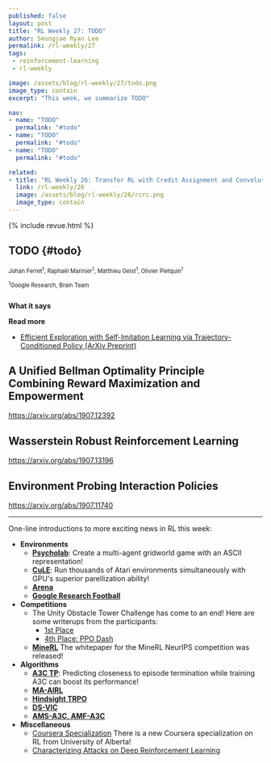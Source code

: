 ```yaml
---
published: false
layout: post
title: "RL Weekly 27: TODO"
author: Seungjae Ryan Lee
permalink: /rl-weekly/27
tags:
 - reinforcement-learning
 - rl-weekly

image: /assets/blog/rl-weekly/27/todo.png
image_type: contain
excerpt: "This week, we summarize TODO"

nav:
- name: "TODO"
  permalink: "#todo"
- name: "TODO"
  permalink: "#todo"
- name: "TODO"
  permalink: "#todo"

related:
- title: "RL Weekly 26: Transfer RL with Credit Assignment and Convolutional Reservoir Computing for World Models"
  link: /rl-weekly/26
  image: /assets/blog/rl-weekly/26/rcrc.png
  image_type: contain
---
```



{% include revue.html %}


## TODO {#todo}

<p class="authors" style="font-size: 0.8em">
Johan Ferret<sup>1</sup>,
Raphaël Marinier<sup>1</sup>,
Matthieu Geist<sup>1</sup>,
Olivier Pietquin<sup>1</sup>
</p>
<p class="authors__institutions" style="font-size: 0.8em">
    <sup>1</sup>Google Research, Brain Team
</p>

<div class="w80" style="margin: 10px auto;">
  <img src="{{ absolute_url }}/assets/blog/rl-weekly/26/credit_and_transfer.png" alt="">
</div>

**What it says**

**Read more**

- [Efficient Exploration with Self-Imitation Learning via Trajectory-Conditioned Policy (ArXiv Preprint)](https://arxiv.org/abs/1907.10247)


## A Unified Bellman Optimality Principle Combining Reward Maximization and Empowerment
https://arxiv.org/abs/1907.12392

## Wasserstein Robust Reinforcement Learning
https://arxiv.org/abs/1907.13196

## Environment Probing Interaction Policies
https://arxiv.org/abs/1907.11740

------

One-line introductions to more exciting news in RL this week:

- **Environments**
  - [**Psycholab**](https://github.com/google-research/google-research/tree/master/psycholab): Create a multi-agent gridworld game with an ASCII representation!
  - [**CuLE**](https://arxiv.org/abs/1907.08467): Run thousands of Atari environments simultaneously with GPU's superior parellization ability!
  - [**Arena**](https://arxiv.org/abs/1907.09467)
  - [**Google Research Football**](https://arxiv.org/abs/1907.11180)
- **Competitions**
  - The Unity Obstacle Tower Challenge has come to an end! Here are some writerups from the participants:
    - [1st Place](https://blog.aqnichol.com/2019/07/24/competing-in-the-obstacle-tower-challenge/)
    - [4th Place: PPO Dash](https://towardsdatascience.com/i-placed-4th-in-my-first-ai-competition-takeaways-from-the-unity-obstacle-tower-competition-794d3e6d3310#4167-33be8d61bdc2)
  - [**MineRL**](https://arxiv.org/abs/1907.13440) The whitepaper for the MineRL NeurIPS competition was released!
- **Algorithms**
  - [**A3C TP**](https://arxiv.org/abs/1907.10827): Predicting closeness to episode termination while training A3C can boost its performance!
  - [**MA-AIRL**](https://arxiv.org/abs/1907.13220)
  - [**Hindsight TRPO**](https://arxiv.org/abs/1907.12439)
  - [**DS-VIC**](https://arxiv.org/abs/1907.10580)
  - [**AMS-A3C, AMF-A3C**](https://arxiv.org/abs/1907.09597)
- **Miscellaneous**
  - [Coursera Specialization](https://www.coursera.org/specializations/reinforcement-learning) There is a new Coursera specialization on RL from University of Alberta!
  - [Characterizing Attacks on Deep Reinforcement Learning](https://arxiv.org/abs/1907.09470)
